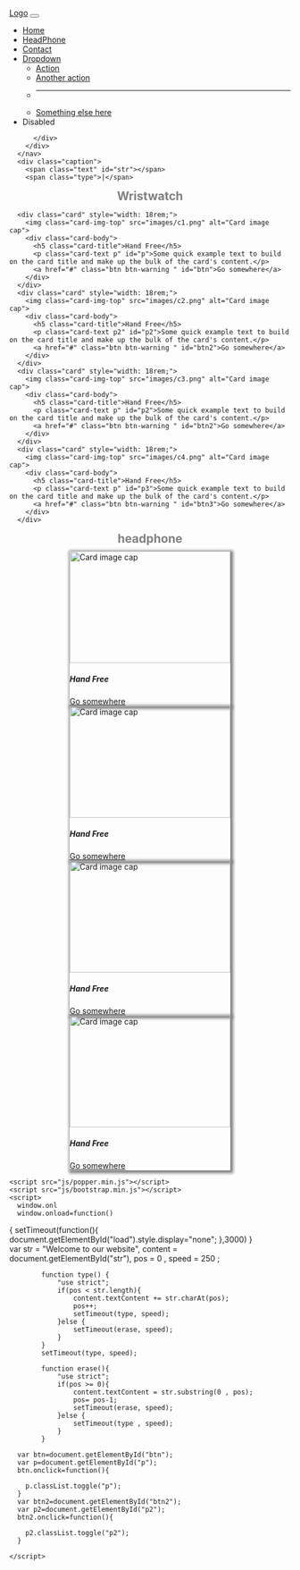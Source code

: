 <!DOCTYPE html>
<html lang="en">
<head>
    <meta charset="UTF-8">
    <meta http-equiv="X-UA-Compatible" content="IE=edge">
    <meta name="viewport" content="width=device-width, initial-scale=1.0">
    <title>Document</title>
    <link rel="stylesheet" href="css/bootstrap.min.css">
    <style>
      body{
       
      }
       .text{
                display: inline-block;
                margin: 2%;
                margin-left: 40%;
                font-weight: bold;
                font-size: 30px;
                color: #ffc107;
                font-family: 'Courier New', Courier, monospace;
            }
      .card{
        margin: auto;
        box-shadow: 2px 2px 5px 3px gray;
      }
      .card-text{
        transition: all ease 3s;
      }
      p{
        transition: 3s;
      }
      .p{
        display: none;
        transition: all ease 3s;

      }
      .p2{
        display: none;
      }
      img{
        width: 100%;
        height: 200px;
      }
      h1{
        text-align: center;
        color:gray;
        margin: 10px;
        margin-bottom: 2%;
      }
     
	
#load{
  width: 100%;
  height: 100vh;
  position: fixed;
  top: 0;
  left:0;
  background-color: #ffc107;
}

.c {
	width: 200px;
	height: 100px;
	padding-top: 100px;
	margin: 0 auto;
}

.ball {
	width: 10px;
	height: 10px;
	margin: 10px auto;
	border-radius: 50px;
}

.ball:nth-child(1) {
	background: #ffffff;
	-webkit-animation: right 1s infinite ease-in-out;
	-moz-animation: right 1s infinite ease-in-out;
	animation: right 1s infinite ease-in-out;
}

.ball:nth-child(2) {
	background: #ffffff;
	-webkit-animation: left 1.1s infinite ease-in-out;
	-moz-animation: left 1.1s infinite ease-in-out;
	animation: left 1.1s infinite ease-in-out;
}

.ball:nth-child(3) {
	background: #ffffff;
	-webkit-animation: right 1.05s infinite ease-in-out;
	-moz-animation: right 1.05s infinite ease-in-out;
	animation: right 1.05s infinite ease-in-out;
}

.ball:nth-child(4) {
	background: #ffffff;
	-webkit-animation: left 1.15s infinite ease-in-out;
	-moz-animation: left 1.15s infinite ease-in-out;
	animation: left 1.15s infinite ease-in-out;
}

.ball:nth-child(5) {
	background: #ffffff;
	-webkit-animation: right 1.1s infinite ease-in-out;
	-moz-animation: right 1.1s infinite ease-in-out;
	animation: right 1.1s infinite ease-in-out;
}

.ball:nth-child(6) {
	background: #ffffff;
	-webkit-animation: left 1.05s infinite ease-in-out;
	-moz-animation: left 1.05s infinite ease-in-out;
	animation: left 1.05s infinite ease-in-out;
}

.ball:nth-child(7) {
	background: #ffffff;
	-webkit-animation: right 1s infinite ease-in-out;
	-moz-animation: right 1s infinite ease-in-out;
	animation: right 1s infinite ease-in-out;
}

@-webkit-keyframes right {
	0% {
		-webkit-transform: translate(-15px);
	}
	50% {
		-webkit-transform: translate(15px);
	}
	100% {
		-webkit-transform: translate(-15px);
	}
}

@-webkit-keyframes left {
	0% {
		-webkit-transform: translate(15px);
	}
	50% {
		-webkit-transform: translate(-15px);
	}
	100% {
		-webkit-transform: translate(15px);
	}
}

@-moz-keyframes right {
	0% {
		-moz-transform: translate(-15px);
	}
	50% {
		-moz-transform: translate(15px);
	}
	100% {
		-moz-transform: translate(-15px);
	}
}

@-moz-keyframes left {
	0% {
		-moz-transform: translate(15px);
	}
	50% {
		-moz-transform: translate(-15px);
	}
	100% {
		-moz-transform: translate(15px);
	}
}

@keyframes right {
	0% {
		transform: translate(-15px);
	}
	50% {
		transform: translate(15px);
	}
	100% {
		transform: translate(-15px);
	}
}

@keyframes left {
	0% {
		transform: translate(15px);
	}
	50% {
		transform: translate(-15px);
	}
	100% {
		transform: translate(15px);
	}
}
    </style>
</head>
<body>
    <nav class="navbar navbar-expand-lg bg-dark navbar-dark">
        <div class="container-fluid">
          <a class="navbar-brand" href="#">Logo</a>
          <button class="navbar-toggler" type="button" data-bs-toggle="collapse" data-bs-target="#navbarSupportedContent" aria-controls="navbarSupportedContent" aria-expanded="false" aria-label="Toggle navigation">
            <span class="navbar-toggler-icon"></span>
          </button>
          <div class="collapse navbar-collapse" id="navbarSupportedContent">
            <ul class="navbar-nav me-auto mb-2 mb-lg-0">
              <li class="nav-item">
                <a class="nav-link active" aria-current="page" href="#">Home</a>
              </li>
              <li class="nav-item">
                <a class="nav-link" href="#head">HeadPhone</a>
              </li>
              <li class="nav-item">
                <a class="nav-link" href="#">Contact</a>
              </li>
              <li class="nav-item dropdown">
                <a class="nav-link dropdown-toggle" href="#" role="button" data-bs-toggle="dropdown" aria-expanded="false">
                  Dropdown
                </a>
                <ul class="dropdown-menu">
                  <li><a class="dropdown-item" href="#">Action</a></li>
                  <li><a class="dropdown-item" href="#">Another action</a></li>
                  <li><hr class="dropdown-divider"></li>
                  <li><a class="dropdown-item" href="#">Something else here</a></li>
                </ul>
              </li>
              <li class="nav-item">
                <a class="nav-link disabled">Disabled</a>
              </li>
            </ul>
            
          </div>
        </div>
      </nav>
      <div class="caption">
        <span class="text" id="str"></span>
        <span class="type">|</span>
   </div>
      <h1>Wristwatch</h1>
      <div class="container">
        <div class="row">

       
      <div class="card" style="width: 18rem;">
        <img class="card-img-top" src="images/c1.png" alt="Card image cap">
        <div class="card-body">
          <h5 class="card-title">Hand Free</h5>
          <p class="card-text p" id="p">Some quick example text to build on the card title and make up the bulk of the card's content.</p>
          <a href="#" class="btn btn-warning " id="btn">Go somewhere</a>
        </div>
      </div>
      <div class="card" style="width: 18rem;">
        <img class="card-img-top" src="images/c2.png" alt="Card image cap">
        <div class="card-body">
          <h5 class="card-title">Hand Free</h5>
          <p class="card-text p2" id="p2">Some quick example text to build on the card title and make up the bulk of the card's content.</p>
          <a href="#" class="btn btn-warning " id="btn2">Go somewhere</a>
        </div>
      </div>
      <div class="card" style="width: 18rem;">
        <img class="card-img-top" src="images/c3.png" alt="Card image cap">
        <div class="card-body">
          <h5 class="card-title">Hand Free</h5>
          <p class="card-text p" id="p2">Some quick example text to build on the card title and make up the bulk of the card's content.</p>
          <a href="#" class="btn btn-warning " id="btn2">Go somewhere</a>
        </div>
      </div>
      <div class="card" style="width: 18rem;">
        <img class="card-img-top" src="images/c4.png" alt="Card image cap">
        <div class="card-body">
          <h5 class="card-title">Hand Free</h5>
          <p class="card-text p" id="p3">Some quick example text to build on the card title and make up the bulk of the card's content.</p>
          <a href="#" class="btn btn-warning " id="btn3">Go somewhere</a>
        </div>
      </div>
  </div>
  </div>
  <h1>headphone</h1>
  <div class="container" id="head">
    <div class="row">

   
  <div class="card" style="width: 18rem;">
    <img class="card-img-top" src="images/p1.png" alt="Card image cap">
    <div class="card-body">
      <h5 class="card-title">Hand Free</h5>
      <p class="card-text p" id="p">Some quick example text to build on the card title and make up the bulk of the card's content.</p>
      <a href="#" class="btn btn-warning " id="btn">Go somewhere</a>
    </div>
  </div>
  <div class="card" style="width: 18rem;">
    <img class="card-img-top" src="images/p2.png" alt="Card image cap">
    <div class="card-body">
      <h5 class="card-title">Hand Free</h5>
      <p class="card-text p2" id="p2">Some quick example text to build on the card title and make up the bulk of the card's content.</p>
      <a href="#" class="btn btn-warning " id="btn2">Go somewhere</a>
    </div>
  </div>
  <div class="card" style="width: 18rem;">
    <img class="card-img-top" src="images/p3.webp" alt="Card image cap">
    <div class="card-body">
      <h5 class="card-title">Hand Free</h5>
      <p class="card-text p" id="p2">Some quick example text to build on the card title and make up the bulk of the card's content.</p>
      <a href="#" class="btn btn-warning " id="btn2">Go somewhere</a>
    </div>
  </div>
  <div class="card" style="width: 18rem;">
    <img class="card-img-top" src="images/p4.png" alt="Card image cap">
    <div class="card-body">
      <h5 class="card-title">Hand Free</h5>
      <p class="card-text p" id="p3">Some quick example text to build on the card title and make up the bulk of the card's content.</p>
      <a href="#" class="btn btn-warning " id="btn3">Go somewhere</a>
    </div>
  </div>
</div>
</div>
<div id="load">
  <div class="c">
    <div class="ball"></div>
    <div class="ball"></div>
    <div class="ball"></div>
    <div class="ball"></div>
    <div class="ball"></div>
    <div class="ball"></div>
    <div class="ball"></div>
  </div>
</div>




    <script src="js/popper.min.js"></script>
    <script src="js/bootstrap.min.js"></script>
    <script>
      window.onl
      window.onload=function()
{
  setTimeout(function(){
    document.getElementById("load").style.display="none";
  },3000)
}     
 var str = "Welcome to our website",
               content = document.getElementById("str"),
               pos  = 0 ,
               speed = 250 ;
            
            function type() {
                "use strict";
                if(pos < str.length){
                    content.textContent += str.charAt(pos);
                    pos++;
                    setTimeout(type, speed);
                }else {
                    setTimeout(erase, speed);
                }
            }
            setTimeout(type, speed);
            
            function erase(){
                "use strict";
                if(pos >= 0){
                    content.textContent = str.substring(0 , pos);
                    pos= pos-1;
                    setTimeout(erase, speed);
                }else {
                    setTimeout(type , speed);
                }
            }
            
      var btn=document.getElementById("btn");
      var p=document.getElementById("p");
      btn.onclick=function(){

        p.classList.toggle("p");
      }
      var btn2=document.getElementById("btn2");
      var p2=document.getElementById("p2");
      btn2.onclick=function(){

        p2.classList.toggle("p2");
      }

    </script>

</body>
</html>
